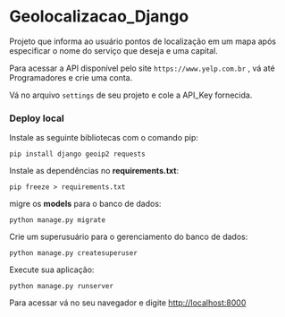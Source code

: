 # Geolocalizacao_Django
Projeto que informa ao usuário pontos de localização em um mapa após especificar o nome do serviço que deseja e uma capital.

Para acessar a API disponível pelo site `https://www.yelp.com.br` , vá até Programadores e crie uma conta.

Vá no arquivo `settings` de seu projeto e cole a API_Key fornecida.

### Deploy local 
Instale as seguinte bibliotecas com o comando pip:

`pip install django geoip2 requests`

Instale as dependências no **requirements.txt**:
 
`pip freeze > requirements.txt`
 
migre os **models** para o banco de dados:
 
`python manage.py migrate`
 
Crie um superusuário para o gerenciamento do banco de dados:
 
`python manage.py createsuperuser`
 
Execute sua aplicação:
 
`python manage.py runserver`
 
Para acessar vá no seu navegador e  digite [http://localhost:8000](http://localhost:8000)

 
